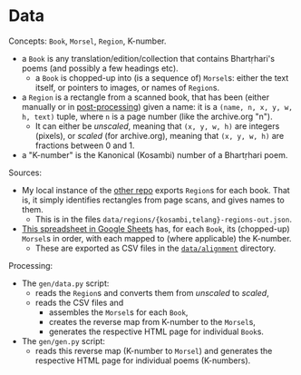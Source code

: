 # Data

Concepts: `Book`, `Morsel`, `Region`, K-number.

-   a `Book` is any translation/edition/collection that contains Bhartṛhari's poems (and possibly a few headings etc).
    -   a `Book` is chopped-up into (is a sequence of) `Morsel`s: either the text itself, or pointers to images, or names of `Region`s.
-   a `Region` is a rectangle from a scanned book, that has been (either manually or in [post-processing](https://github.com/shreevatsa/bhartrhari/blob/622e2d1482b6d6a6893bc0f48297d6b3bad2d219/data/regions/telang/telang-regions-dump.py)) given a name: it is a `(name, n, x, y, w, h, text)` tuple, where `n` is a page number (like the archive.org "n").
    -   It can either be *unscaled*, meaning that `(x, y, w, h)` are integers (pixels), or *scaled* (for archive.org), meaning that `(x, y, w, h)` are fractions between 0 and 1.
-   a "K-number" is the Kanonical (Kosambi) number of a Bhartṛhari poem.

Sources:

-   My local instance of the [other repo](https://github.com/shreevatsa/ambuda/tree/line-by-line) exports `Region`s for each book. That is, it simply identifies rectangles from page scans, and gives names to them.
    -   This is in the files `data/regions/{kosambi,telang}-regions-out.json`.
-   [This spreadsheet in Google Sheets](https://docs.google.com/spreadsheets/d/1W83uaK27fOtKRcHC2oxrdipbSyC174XtshCTalq6vrM/edit#gid=1457999221) has, for each `Book`, its (chopped-up) `Morsel`s in order, with each mapped to (where applicable) the K-number.
    -   These are exported as CSV files in the [`data/alignment`](https://github.com/shreevatsa/bhartrhari/tree/622e2d1482b6d6a6893bc0f48297d6b3bad2d219/data/alignment) directory.

Processing:

-   The `gen/data.py` script:
    -   reads the `Region`s and converts them from *unscaled* to *scaled*,
    -   reads the CSV files and
        -   assembles the `Morsel`s for each `Book`,
        -   creates the reverse map from K-number to the `Morsel`s,
        -   generates the respective HTML page for individual `Book`s.
-   The `gen/gen.py` script:
    -   reads this reverse map (K-number to `Morsel`) and generates the respective HTML page for individual poems (K-numbers).
